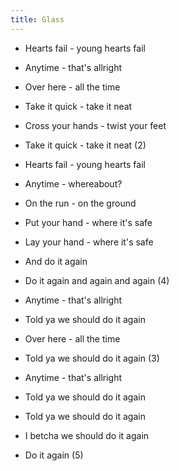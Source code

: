 ```yaml
---
title: Glass
---
```




- Hearts fail - young hearts fail

- Anytime - that's allright

- Over here - all the time

- Take it quick - take it neat

- Cross your hands - twist your feet

- Take it quick - take it neat (2)

- Hearts fail - young hearts fail

- Anytime - whereabout?

- On the run - on the ground

- Put your hand - where it's safe

- Lay your hand - where it's safe

- And do it again

- Do it again and again and again (4)



- Anytime - that's allright

- Told ya we should do it again

- Over here - all the time

- Told ya we should do it again (3)

- Anytime - that's allright

- Told ya we should do it again

- Told ya we should do it again

- I betcha we should do it again

- Do it again (5)







